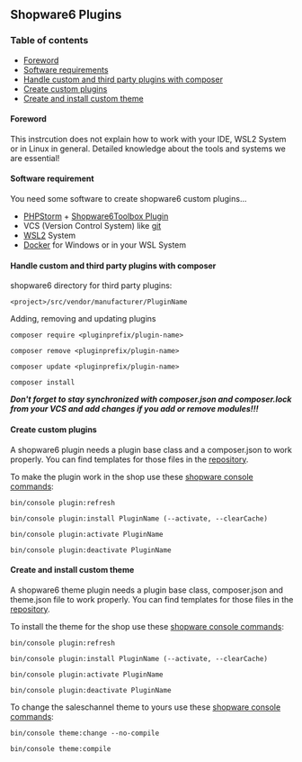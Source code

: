 ## Shopware6 Plugins

### Table of contents
 - [Foreword](#Foreword)
 - [Software requirements](#Softwarerequirements)
 - [Handle custom and third party plugins with composer](#Handlecustomandthirdpartypluginswithcomposer)
 - [Create custom plugins](#Createcustomplugins)
 - [Create and install custom theme](#Createandinstallcustomtheme)

#### Foreword
 This instrcution does not explain how to work with your IDE, WSL2 System or in Linux in general.
Detailed knowledge about the tools and systems we are essential!

#### Software requirement
You need some software to create shopware6 custom plugins...
 - [PHPStorm](https://www.jetbrains.com/de-de/phpstorm/) + [Shopware6Toolbox Plugin](https://plugins.jetbrains.com/plugin/17632-shopware-6-toolbox)
 - VCS (Version Control System) like [git](https://git-scm.com/)
 - [WSL2](https://learn.microsoft.com/de-de/windows/wsl/install) System
 - [Docker](https://www.docker.com/) for Windows or in your WSL System

#### Handle custom and third party plugins with composer
shopware6 directory for third party plugins:

```<project>/src/vendor/manufacturer/PluginName```

Adding, removing and updating plugins

```composer require <pluginprefix/plugin-name>```

```composer remove <pluginprefix/plugin-name>```

```composer update <pluginprefix/plugin-name>```

```composer install```

***Don't forget to stay synchronized with composer.json and composer.lock from your VCS and add changes if you add or remove modules!!!***

#### Create custom plugins
A shopware6 plugin needs a plugin base class and a composer.json to work properly. You can find templates for those files in the [repository](https://github.com/keanuklennerdev/sw6plugins/tree/main/ConnePluginName).

To make the plugin work in the shop use these [shopware console commands](https://docs.shopware.com/en/shopware-6-en/tutorials-and-faq/shopware-cli):

```bin/console plugin:refresh```

```bin/console plugin:install PluginName (--activate, --clearCache)```

```bin/console plugin:activate PluginName ```

```bin/console plugin:deactivate PluginName ```

#### Create and install custom theme
A shopware6 theme plugin needs a plugin base class, composer.json and theme.json file to work properly. You can find templates for those files in the [repository](https://github.com/keanuklennerdev/sw6plugins/tree/main/ConneThemeName).

To install the theme for the shop use these [shopware console commands](https://docs.shopware.com/en/shopware-6-en/tutorials-and-faq/shopware-cli):

```bin/console plugin:refresh```

```bin/console plugin:install PluginName (--activate, --clearCache)```

```bin/console plugin:activate PluginName ```

```bin/console plugin:deactivate PluginName ```

To change the saleschannel theme to yours use these [shopware console commands](https://docs.shopware.com/en/shopware-6-en/tutorials-and-faq/shopware-cli):

```bin/console theme:change --no-compile```

```bin/console theme:compile```

